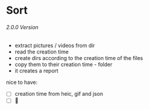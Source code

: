 # Sort
###### 2.0.0 Version 
- extract pictures / videos  from dir
- read the creation time
- create dirs according to the creation time of the files
- copy them to their creation time - folder
- it creates a report

nice to have: 
- [ ] creation time from heic, gif and json
- [ ] :thinking:
